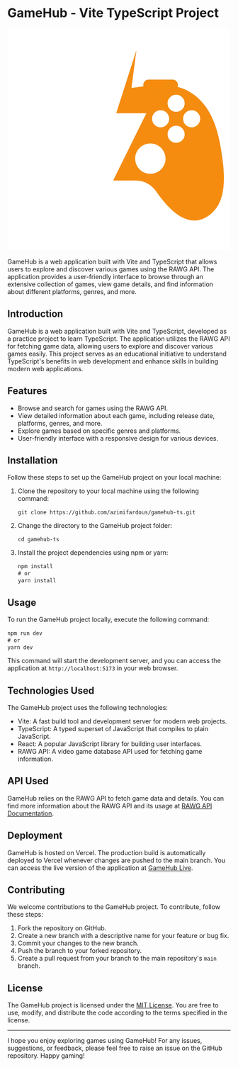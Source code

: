 # GameHub - Vite TypeScript Project

![GameHub Logo](./src/assets/logoWhite.webp)

GameHub is a web application built with Vite and TypeScript that allows users to explore and discover various games using the RAWG API. The application provides a user-friendly interface to browse through an extensive collection of games, view game details, and find information about different platforms, genres, and more.

## Introduction

GameHub is a web application built with Vite and TypeScript, developed as a practice project to learn TypeScript. The application utilizes the RAWG API for fetching game data, allowing users to explore and discover various games easily. This project serves as an educational initiative to understand TypeScript's benefits in web development and enhance skills in building modern web applications.

## Features

- Browse and search for games using the RAWG API.
- View detailed information about each game, including release date, platforms, genres, and more.
- Explore games based on specific genres and platforms.
- User-friendly interface with a responsive design for various devices.

## Installation

Follow these steps to set up the GameHub project on your local machine:

1. Clone the repository to your local machine using the following command:
   ```
   git clone https://github.com/azimifardous/gamehub-ts.git
   ```

2. Change the directory to the GameHub project folder:
   ```
   cd gamehub-ts
   ```

3. Install the project dependencies using npm or yarn:
   ```
   npm install
   # or
   yarn install
   ```

## Usage

To run the GameHub project locally, execute the following command:

```
npm run dev
# or
yarn dev
```

This command will start the development server, and you can access the application at `http://localhost:5173` in your web browser.

## Technologies Used

The GameHub project uses the following technologies:

- Vite: A fast build tool and development server for modern web projects.
- TypeScript: A typed superset of JavaScript that compiles to plain JavaScript.
- React: A popular JavaScript library for building user interfaces.
- RAWG API: A video game database API used for fetching game information.

## API Used

GameHub relies on the RAWG API to fetch game data and details. You can find more information about the RAWG API and its usage at [RAWG API Documentation](https://rawg.io/apidocs).

## Deployment

GameHub is hosted on Vercel. The production build is automatically deployed to Vercel whenever changes are pushed to the main branch. You can access the live version of the application at [GameHub Live](https://game-hub-eight-smoky.vercel.app/).

## Contributing

We welcome contributions to the GameHub project. To contribute, follow these steps:

1. Fork the repository on GitHub.
2. Create a new branch with a descriptive name for your feature or bug fix.
3. Commit your changes to the new branch.
4. Push the branch to your forked repository.
5. Create a pull request from your branch to the main repository's `main` branch.

## License

The GameHub project is licensed under the [MIT License](LICENSE). You are free to use, modify, and distribute the code according to the terms specified in the license.

---

I hope you enjoy exploring games using GameHub! For any issues, suggestions, or feedback, please feel free to raise an issue on the GitHub repository. Happy gaming!